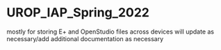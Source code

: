 # UROP_IAP_Spring_2022
mostly for storing E+ and OpenStudio files across devices
will update as necessary/add additional documentation as necessary
